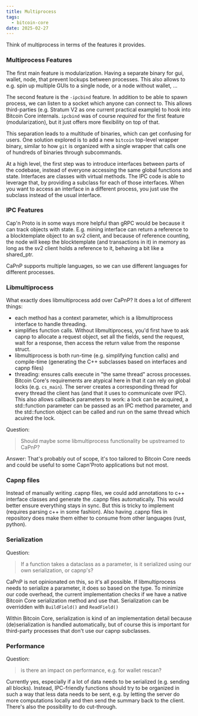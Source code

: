 ```yaml
---
title: Multiprocess
tags:
  - bitcoin-core
date: 2025-02-27
---
```


Think of multiprocess in terms of the features it provides.

### Multiprocess Features

The first main feature is modularization. Having a separate binary for gui,
wallet, node, that prevent lockups between processes. This also allows to e.g.
spin up multiple GUIs to a single node, or a node without wallet, ...

The second feature is the `-ipcbind` feature. In addition to be able to spawn
process, we can listen to a socket which anyone can connect to. This allows
third-parties (e.g. Stratum V2 as one current practical example) to hook into
Bitcoin Core internals. `ipcbind` was of course _required_ for the first feature
(modularization), but it just offers more flexibility on top of that.

This separation leads to a multitude of binaries, which can get confusing for
users. One solution explored is to add a new `bitcoin` top-level wrapper binary,
similar to how `git` is organized with a single wrapper that calls one of
hundreds of binaries through subcommands.

At a high level, the first step was to introduce interfaces between parts of the
codebase, instead of everyone accessing the same global functions and state.
Interfaces are classes with virtual methods. The IPC code is able to leverage
that, by providing a subclass for each of those interfaces. When you want to
access an interface in a different process, you just use the subclass instead of
the usual interface.

### IPC Features

Cap'n Proto is in some ways more helpful than gRPC would be because it can track
objects with state. E.g. mining interface can return a reference to a
blocktemplate object to an sv2 client, and because of reference counting, the
node will keep the blocktemplate (and transactions in it) in memory as long as
the sv2 client holds a reference to it, behaving a bit like a shared_ptr.

CaPnP supports multiple languages, so we can use different languages for
different processes.

### Libmultiprocess

What exactly does libmultiprocess add over CaPnP? It does a lot of different
things:

- each method has a context parameter, which is a libmultiprocess interface to
  handle threading.
- simplifies function calls. Without libmultiprocess, you'd first have to ask
  capnp to allocate a request object, set all the fields, send the request, wait
  for a response, then access the return value from the response struct.
- libmultiprocess is both run-time (e.g. simplifying function calls) and
  compile-time (generating the C++ subclasses based on interfaces and capnp
  files)
- threading: ensures calls execute in "the same thread" across processes.
  Bitcoin Core's requirements are atypical here in that it can rely on global
  locks (e.g. `cs_main`). The server creates a corresponding thread for every
  thread the client has (and that it uses to communicate over IPC). This also
  allows callback parameters to work: a lock can be acquired, a std::function
  parameter can be passed as an IPC method parameter, and the std::function
  object can be called and run on the same thread which acuired the lock.

Question:
> Should maybe some libmultiprocess functionality be upstreamed to CaPnP?

Answer: That's probably out of scope, it's too tailored to Bitcoin Core needs
and could be useful to some Capn'Proto applications but not most.

### Capnp files

Instead of manually writing .capnp files, we could add annotations to c++
interface classes and generate the .capnp files automatically. This would better
ensure everything stays in sync. But this is tricky to implement (requires
parsing c++ in some fashion). Also having .capnp files in repository does make
them either to consume from other languages (rust, python).

### Serialization

Question:
> If a function takes a dataclass as a parameter, is it serialized using our own
> serialization, or capnp's?

CaPnP is not opinionated on this, so it's all possible. If libmultiprocess needs
to serialize a parameter, it does so based on the type. To minimize our code
overhead, the current implementation checks if we have a native Bitcoin Core
serialization method and use that. Serialization can be overridden with
`BuildField()` and `ReadField()`

Within Bitcoin Core, serialization is kind of an implementation detail because
(de)serialization is handled automatically, but of course this is important for
third-party processes that don't use our capnp subclasses.

### Performance

Question:
> is there an impact on performance, e.g. for wallet rescan?

Currently yes, especially if a lot of data needs to be serialized (e.g. sending
all blocks). Instead, IPC-friendly functions should try to be organized in such
a way that less data needs to be sent, e.g. by letting the server do more
computations locally and then send the summary back to the client. There's also
the possibility to do cut-through.
